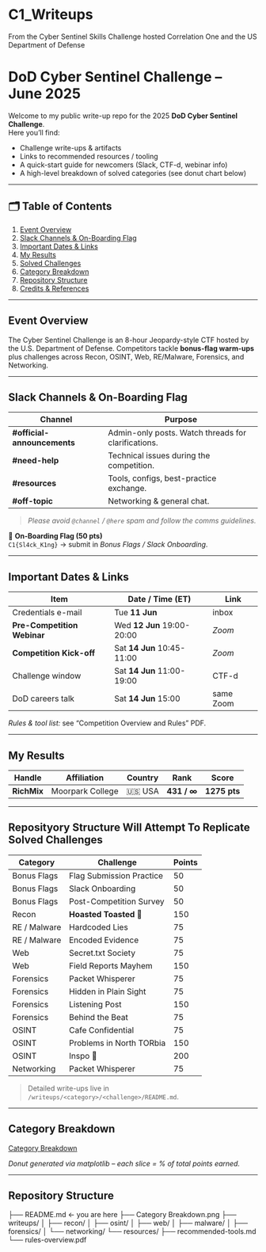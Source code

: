 # C1_Writeups
From the Cyber Sentinel Skills Challenge hosted Correlation One and the US Department of Defense
# DoD **Cyber Sentinel Challenge – June 2025**

Welcome to my public write-up repo for the 2025 **DoD Cyber Sentinel Challenge**.  
Here you’ll find:

* Challenge write-ups & artifacts  
* Links to recommended resources / tooling  
* A quick-start guide for newcomers (Slack, CTF-d, webinar info)  
* A high-level breakdown of solved categories (see donut chart below)

---

## 🗂️ Table of Contents

1. [Event Overview](#event-overview)  
2. [Slack Channels & On-Boarding Flag](#slack-channels--on-boarding-flag)  
3. [Important Dates & Links](#important-dates--links)  
4. [My Results](#my-results)  
5. [Solved Challenges](#solved-challenges)  
6. [Category Breakdown](#category-breakdown)  
7. [Repository Structure](#repository-structure)  
8. [Credits & References](#credits--references)

---

## Event Overview

The Cyber Sentinel Challenge is an 8-hour Jeopardy-style CTF hosted by the U.S. Department of Defense. Competitors tackle **bonus-flag warm-ups** plus challenges across Recon, OSINT, Web, RE/Malware, Forensics, and Networking.

---

## Slack Channels & On-Boarding Flag

| Channel | Purpose |
|---------|---------|
| **#official-announcements** | Admin-only posts. Watch threads for clarifications. |
| **#need-help** | Technical issues during the competition. |
| **#resources** | Tools, configs, best-practice exchange. |
| **#off-topic** | Networking & general chat. |

> *Please avoid `@channel` / `@here` spam and follow the comms guidelines.*

🏴 **On-Boarding Flag (50 pts)**  
`C1{Sl4ck_K1ng}`  → submit in *Bonus Flags / Slack Onboarding*.

---

## Important Dates & Links

| Item | Date / Time (ET) | Link |
|------|-----------------|------|
| Credentials e-mail | Tue **11 Jun** | inbox |
| **Pre-Competition Webinar** | Wed **12 Jun**  19:00-20:00 | *Zoom* |
| **Competition Kick-off** | Sat **14 Jun**  10:45-11:00 | *Zoom* |
| Challenge window | Sat **14 Jun**  11:00-19:00 | CTF-d |
| DoD careers talk | Sat **14 Jun**  15:00 | same Zoom |

*Rules & tool list:* see “Competition Overview and Rules” PDF.

---

## My Results

| Handle | Affiliation | Country | Rank | Score |
|--------|-------------|---------|------|-------|
| **RichMix** | Moorpark College | 🇺🇸 USA | **431 / ∞** | **1275 pts** |

---

## Reposityory Structure Will Attempt To Replicate Solved Challenges

| Category | Challenge | Points |
|----------|-----------|--------|
| Bonus Flags | Flag Submission Practice | 50 |
| Bonus Flags | Slack Onboarding | 50 |
| Bonus Flags | Post-Competition Survey | 50 |
| Recon | **Hoasted Toasted 🍞** | 150 |
| RE / Malware | Hardcoded Lies | 75 |
| RE / Malware | Encoded Evidence | 75 |
| Web | Secret.txt Society | 75 |
| Web | Field Reports Mayhem | 150 |
| Forensics | Packet Whisperer | 75 |
| Forensics | Hidden in Plain Sight | 75 |
| Forensics | Listening Post | 150 |
| Forensics | Behind the Beat | 75 |
| OSINT | Cafe Confidential | 75 |
| OSINT | Problems in North TORbia | 150 |
| OSINT | Inspo 💅 | 200 |
| Networking | Packet Whisperer | 75 |

> Detailed write-ups live in `/writeups/<category>/<challenge>/README.md`.

---

## Category Breakdown
[Category Breakdown](Category%20Breakdown.png)

*Donut generated via matplotlib – each slice = % of total points earned.*

---

## Repository Structure

├── README.md ← you are here
├── Category Breakdown.png
├── writeups/
│ ├── recon/
│ ├── osint/
│ ├── web/
│ ├── malware/
│ ├── forensics/
│ └── networking/
└── resources/
├── recommended-tools.md
└── rules-overview.pdf
